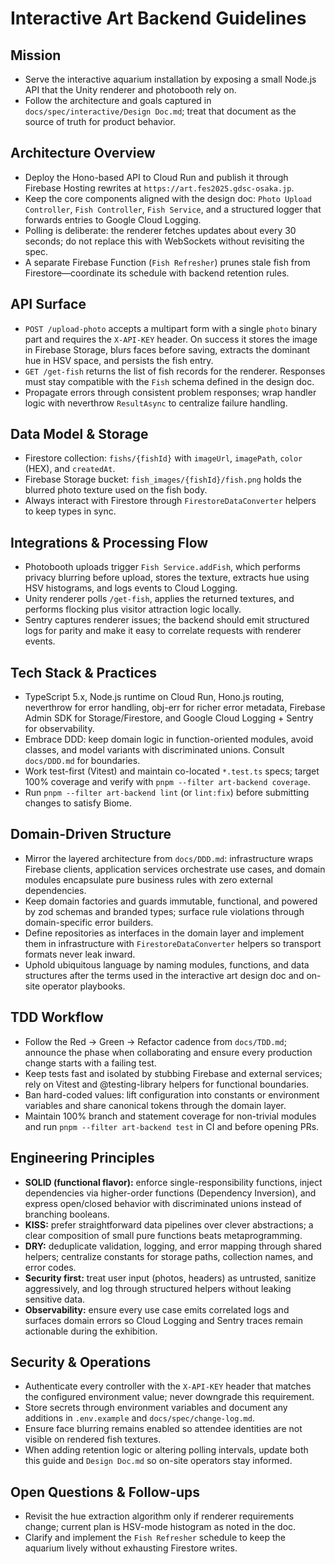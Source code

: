 # Interactive Art Backend Guidelines

## Mission
- Serve the interactive aquarium installation by exposing a small Node.js API that the Unity renderer and photobooth rely on.
- Follow the architecture and goals captured in `docs/spec/interactive/Design Doc.md`; treat that document as the source of truth for product behavior.

## Architecture Overview
- Deploy the Hono-based API to Cloud Run and publish it through Firebase Hosting rewrites at `https://art.fes2025.gdsc-osaka.jp`.
- Keep the core components aligned with the design doc: `Photo Upload Controller`, `Fish Controller`, `Fish Service`, and a structured logger that forwards entries to Google Cloud Logging.
- Polling is deliberate: the renderer fetches updates about every 30 seconds; do not replace this with WebSockets without revisiting the spec.
- A separate Firebase Function (`Fish Refresher`) prunes stale fish from Firestore—coordinate its schedule with backend retention rules.

## API Surface
- `POST /upload-photo` accepts a multipart form with a single `photo` binary part and requires the `X-API-KEY` header. On success it stores the image in Firebase Storage, blurs faces before saving, extracts the dominant hue in HSV space, and persists the fish entry.
- `GET /get-fish` returns the list of fish records for the renderer. Responses must stay compatible with the `Fish` schema defined in the design doc.
- Propagate errors through consistent problem responses; wrap handler logic with neverthrow `ResultAsync` to centralize failure handling.

## Data Model & Storage
- Firestore collection: `fishs/{fishId}` with `imageUrl`, `imagePath`, `color` (HEX), and `createdAt`.
- Firebase Storage bucket: `fish_images/{fishId}/fish.png` holds the blurred photo texture used on the fish body.
- Always interact with Firestore through `FirestoreDataConverter` helpers to keep types in sync.

## Integrations & Processing Flow
- Photobooth uploads trigger `Fish Service.addFish`, which performs privacy blurring before upload, stores the texture, extracts hue using HSV histograms, and logs events to Cloud Logging.
- Unity renderer polls `/get-fish`, applies the returned textures, and performs flocking plus visitor attraction logic locally.
- Sentry captures renderer issues; the backend should emit structured logs for parity and make it easy to correlate requests with renderer events.

## Tech Stack & Practices
- TypeScript 5.x, Node.js runtime on Cloud Run, Hono.js routing, neverthrow for error handling, obj-err for richer error metadata, Firebase Admin SDK for Storage/Firestore, and Google Cloud Logging + Sentry for observability.
- Embrace DDD: keep domain logic in function-oriented modules, avoid classes, and model variants with discriminated unions. Consult `docs/DDD.md` for boundaries.
- Work test-first (Vitest) and maintain co-located `*.test.ts` specs; target 100% coverage and verify with `pnpm --filter art-backend coverage`.
- Run `pnpm --filter art-backend lint` (or `lint:fix`) before submitting changes to satisfy Biome.

## Domain-Driven Structure
- Mirror the layered architecture from `docs/DDD.md`: infrastructure wraps Firebase clients, application services orchestrate use cases, and domain modules encapsulate pure business rules with zero external dependencies.
- Keep domain factories and guards immutable, functional, and powered by zod schemas and branded types; surface rule violations through domain-specific error builders.
- Define repositories as interfaces in the domain layer and implement them in infrastructure with `FirestoreDataConverter` helpers so transport formats never leak inward.
- Uphold ubiquitous language by naming modules, functions, and data structures after the terms used in the interactive art design doc and on-site operator playbooks.

## TDD Workflow
- Follow the Red → Green → Refactor cadence from `docs/TDD.md`; announce the phase when collaborating and ensure every production change starts with a failing test.
- Keep tests fast and isolated by stubbing Firebase and external services; rely on Vitest and @testing-library helpers for functional boundaries.
- Ban hard-coded values: lift configuration into constants or environment variables and share canonical tokens through the domain layer.
- Maintain 100% branch and statement coverage for non-trivial modules and run `pnpm --filter art-backend test` in CI and before opening PRs.

## Engineering Principles
- **SOLID (functional flavor):** enforce single-responsibility functions, inject dependencies via higher-order functions (Dependency Inversion), and express open/closed behavior with discriminated unions instead of branching booleans.
- **KISS:** prefer straightforward data pipelines over clever abstractions; a clear composition of small pure functions beats metaprogramming.
- **DRY:** deduplicate validation, logging, and error mapping through shared helpers; centralize constants for storage paths, collection names, and error codes.
- **Security first:** treat user input (photos, headers) as untrusted, sanitize aggressively, and log through structured helpers without leaking sensitive data.
- **Observability:** ensure every use case emits correlated logs and surfaces domain errors so Cloud Logging and Sentry traces remain actionable during the exhibition.

## Security & Operations
- Authenticate every controller with the `X-API-KEY` header that matches the configured environment value; never downgrade this requirement.
- Store secrets through environment variables and document any additions in `.env.example` and `docs/spec/change-log.md`.
- Ensure face blurring remains enabled so attendee identities are not visible on rendered fish textures.
- When adding retention logic or altering polling intervals, update both this guide and `Design Doc.md` so on-site operators stay informed.

## Open Questions & Follow-ups
- Revisit the hue extraction algorithm only if renderer requirements change; current plan is HSV-mode histogram as noted in the doc.
- Clarify and implement the `Fish Refresher` schedule to keep the aquarium lively without exhausting Firestore writes.
